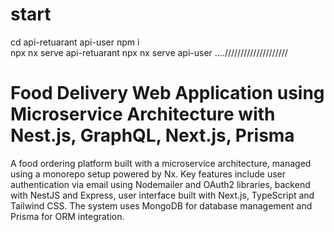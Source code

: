 # start
cd api-retuarant api-user npm i  
npx nx serve api-retuarant 
npx nx serve api-user
....////////////////////

# Food Delivery Web Application using Microservice Architecture with Nest.js, GraphQL, Next.js, Prisma

   A food ordering platform built with a microservice architecture, managed using a monorepo setup powered by Nx. Key features include user authentication via email using Nodemailer and OAuth2 libraries, backend with NestJS and Express, user interface built with Next.js, TypeScript and Tailwind CSS. The system uses MongoDB for database management and Prisma for ORM integration.
 
